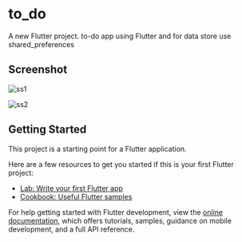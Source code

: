 # to_do

A new Flutter project.
to-do app using Flutter and for data store use shared_preferences

## Screenshot
![ss1](https://github.com/user-attachments/assets/7cf1ea18-3364-4f94-9df8-84d375b38914)

![ss2](https://github.com/user-attachments/assets/718d69cb-584d-41ff-9f67-620960957b95)


## Getting Started

This project is a starting point for a Flutter application.

Here are a few resources to get you started if this is your first Flutter project:

- [Lab: Write your first Flutter app](https://docs.flutter.dev/get-started/codelab)
- [Cookbook: Useful Flutter samples](https://docs.flutter.dev/cookbook)

For help getting started with Flutter development, view the
[online documentation](https://docs.flutter.dev/), which offers tutorials,
samples, guidance on mobile development, and a full API reference.
